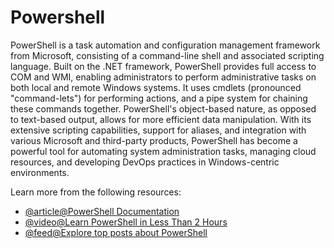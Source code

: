 # Powershell

PowerShell is a task automation and configuration management framework from Microsoft, consisting of a command-line shell and associated scripting language. Built on the .NET framework, PowerShell provides full access to COM and WMI, enabling administrators to perform administrative tasks on both local and remote Windows systems. It uses cmdlets (pronounced "command-lets") for performing actions, and a pipe system for chaining these commands together. PowerShell's object-based nature, as opposed to text-based output, allows for more efficient data manipulation. With its extensive scripting capabilities, support for aliases, and integration with various Microsoft and third-party products, PowerShell has become a powerful tool for automating system administration tasks, managing cloud resources, and developing DevOps practices in Windows-centric environments.

Learn more from the following resources:

- [@article@PowerShell Documentation](https://learn.microsoft.com/en-us/powershell/)
- [@video@Learn PowerShell in Less Than 2 Hours](https://www.youtube.com/watch?v=ZOoCaWyifmI)
- [@feed@Explore top posts about PowerShell](https://app.daily.dev/tags/powershell?ref=roadmapsh)
